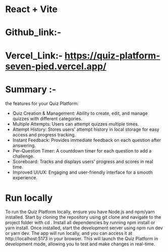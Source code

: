 # React + Vite

# Github_link:-   

# Vercel_Link:-  https://quiz-platform-seven-pied.vercel.app/  

# Summary :-  
  the features for your Quiz Platform:  
* Quiz Creation & Management: Ability to create, edit, and manage quizzes with different categories.  
* Multiple Attempts: Users can attempt quizzes multiple times.  
* Attempt History: Stores users' attempt history in local storage for easy access and progress tracking.  
* Instant Feedback: Provides immediate feedback on each question after answering.  
* Per-Question Timer: A countdown timer for each question to add a challenge.  
* Scoreboard: Tracks and displays users' progress and scores in real time.  
* Improved UI/UX: Engaging and user-friendly interface for a smooth experience.  

# Run locally  
To run the Quiz Platform locally, ensure you have Node.js and npm/yarn installed. Start by cloning the repository using git clone <your-repo-url> and navigate to the project folder with cd <project-folder>. Install all dependencies by running npm install or yarn install. Once installed, start the development server using npm run dev or yarn dev. The app will run locally, and you can access it at http://localhost:5173 in your browser. This will launch the Quiz Platform in development mode, allowing you to test and make changes in real-time.
 
